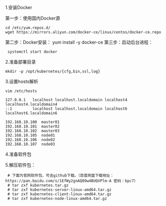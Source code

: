 1.安装Docker

第一步：使用国内Docker源

    cd /etc/yum.repos.d/
    wget https://mirrors.aliyun.com/docker-ce/linux/centos/docker-ce.repo
第二步：Docker安装：
    yum install -y docker-ce
第三步：启动后台进程：

     systemctl start docker
2.准备部署目录

    mkdir -p /opt/kubernetes/{cfg,bin,ssl,log}
3.设置hosts解析

    vim /etc/hosts

    127.0.0.1   localhost localhost.localdomain localhost4 localhost4.localdomain4
    ::1         localhost localhost.localdomain localhost6 localhost6.localdomain6

    192.168.10.100  master01
    192.168.10.101  master02
    192.168.10.102  master03
    192.168.10.105  node01
    192.168.10.106  node02
    192.168.10.107  node03

4.准备软件包

5.解压软件包：
    
     # 下面为官网软件包，可去github下载。（百度网盘下载地址：https://pan.baidu.com/s/1EfWy2gnAQ89w4BUQVPlm-A 密码：bpc7）
     # tar zxf kubernetes.tar.gz
     # tar zxf kubernetes-server-linux-amd64.tar.gz
     # tar zxf kubernetes-client-linux-amd64.tar.gz
     # tar zxf kubernetes-node-linux-amd64.tar.gz
